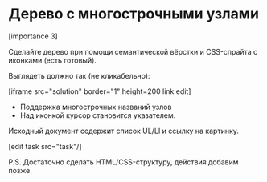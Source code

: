# Дерево с многострочными узлами

[importance 3]

Сделайте дерево при помощи семантической вёрстки и CSS-спрайта с иконками (есть готовый).

Выглядеть должно так (не кликабельно):

[iframe src="solution" border="1" height=200 link edit]

<ul>
<li>Поддержка многострочных названий узлов</li>
<li>Над иконкой курсор становится указателем.</li>
</ul>

Исходный документ содержит список UL/LI и ссылку на картинку.

[edit task src="task"/]

P.S. Достаточно сделать HTML/CSS-структуру, действия добавим позже.